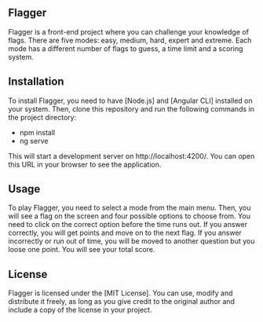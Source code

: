 ## Flagger

Flagger is a front-end project where you can challenge your knowledge of flags. There are five modes: easy, medium, hard, expert and extreme. Each mode has a different number of flags to guess, a time limit and a scoring system. 

## Installation

To install Flagger, you need to have [Node.js] and [Angular CLI] installed on your system. 
Then, clone this repository and run the following commands in the project directory:

- npm install
- ng serve

This will start a development server on http://localhost:4200/. You can open this URL in your browser to see the application.

## Usage

To play Flagger, you need to select a mode from the main menu. Then, you will see a flag on the screen and four possible options to choose from. You need to click on the correct option before the time runs out. If you answer correctly, you will get points and move on to the next flag. If you answer incorrectly or run out of time, you will be moved to another question but you loose one point.
You will see your total score.

## License
Flagger is licensed under the [MIT License]. You can use, modify and distribute it freely, as long as you give credit to the original author and include a copy of the license in your project.
